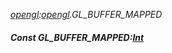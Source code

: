 _[opengl](../../modules/opengl/opengl-module.md):[opengl](../../modules/opengl/opengl-module.md).GL\_BUFFER\_MAPPED_
##### Const GL\_BUFFER\_MAPPED:[Int](../../modules/wonkey/wonkey-types-int.md)
